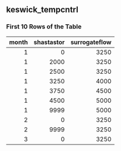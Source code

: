 ## keswick_tempcntrl
### First 10 Rows of the Table
|   month |   shastastor |   surrogateflow |
|--------:|-------------:|----------------:|
|       1 |            0 |            3250 |
|       1 |         2000 |            3250 |
|       1 |         2500 |            3250 |
|       1 |         3250 |            4000 |
|       1 |         3750 |            4500 |
|       1 |         4500 |            5000 |
|       1 |         9999 |            5000 |
|       2 |            0 |            3250 |
|       2 |         9999 |            3250 |
|       3 |            0 |            3250 |